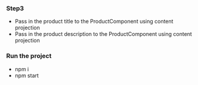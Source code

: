 ### Step3

  - Pass in the product title to the ProductComponent using content projection
  - Pass in the product description to the ProductComponent using content projection

### Run the project
 - npm i
 - npm start
